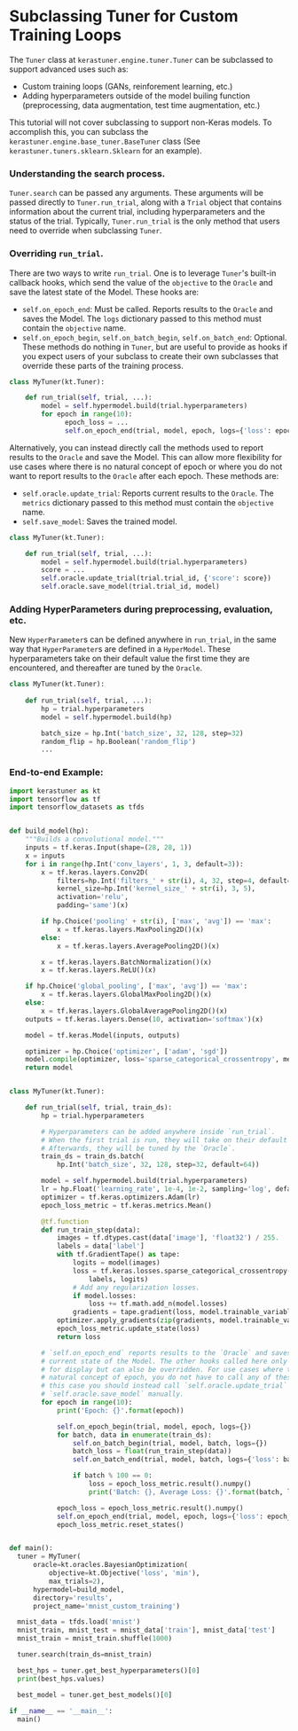 # Subclassing Tuner for Custom Training Loops

The `Tuner` class at `kerastuner.engine.tuner.Tuner` can be subclassed to support advanced uses such as:

- Custom training loops (GANs, reinforement learning, etc.)
- Adding hyperparameters outside of the model builing function (preprocessing, data augmentation, test time augmentation, etc.)

This tutorial will not cover subclassing to support non-Keras models. To accomplish this, you can subclass the `kerastuner.engine.base_tuner.BaseTuner` class (See `kerastuner.tuners.sklearn.Sklearn` for an example).

### Understanding the search process.

`Tuner.search` can be passed any arguments. These arguments will be passed directly to `Tuner.run_trial`, along with a `Trial` object that contains information about the current trial, including hyperparameters and the status of the trial. Typically, `Tuner.run_trial` is the only method that users need to override when subclassing `Tuner`.

### Overriding `run_trial`.

There are two ways to write `run_trial`. One is to leverage `Tuner`'s built-in callback hooks, which send the value of the `objective` to the `Oracle` and save the latest state of the Model. These hooks are:

* `self.on_epoch_end`: Must be called. Reports results to the `Oracle` and saves the Model. The `logs` dictionary passed to this method must contain the `objective` name.
* `self.on_epoch_begin`, `self.on_batch_begin`, `self.on_batch_end`: Optional. These methods do nothing in `Tuner`, but are useful to provide as hooks if you expect users of your subclass to create their own subclasses that override these parts of the training process.

```python
class MyTuner(kt.Tuner):

    def run_trial(self, trial, ...):
        model = self.hypermodel.build(trial.hyperparameters)
        for epoch in range(10):
              epoch_loss = ...
              self.on_epoch_end(trial, model, epoch, logs={'loss': epoch_loss})
```

Alternatively, you can instead directly call the methods used to report results to the `Oracle` and save the Model. This can allow more flexibility for use cases where there is no natural concept of epoch or where you do not want to report results to the `Oracle` after each epoch. These methods are:

* `self.oracle.update_trial`: Reports current results to the `Oracle`. The `metrics` dictionary passed to this method must contain the `objective` name.
* `self.save_model`: Saves the trained model.

```python
class MyTuner(kt.Tuner):

    def run_trial(self, trial, ...):
        model = self.hypermodel.build(trial.hyperparameters)
        score = ...
        self.oracle.update_trial(trial.trial_id, {'score': score})
        self.oracle.save_model(trial.trial_id, model)
```

### Adding HyperParameters during preprocessing, evaluation, etc.

New `HyperParameter`s can be defined anywhere in `run_trial`, in the same way that `HyperParameter`s are defined in a `HyperModel`. These hyperparameters take on their default value the first time they are encountered, and thereafter are tuned by the `Oracle`.

```python
class MyTuner(kt.Tuner):
    
    def run_trial(self, trial, ...):
        hp = trial.hyperparameters
        model = self.hypermodel.build(hp)

        batch_size = hp.Int('batch_size', 32, 128, step=32)
        random_flip = hp.Boolean('random_flip')
        ...
```

### End-to-end Example:

```python
import kerastuner as kt
import tensorflow as tf
import tensorflow_datasets as tfds


def build_model(hp):
    """Builds a convolutional model."""
    inputs = tf.keras.Input(shape=(28, 28, 1))
    x = inputs
    for i in range(hp.Int('conv_layers', 1, 3, default=3)):
        x = tf.keras.layers.Conv2D(
            filters=hp.Int('filters_' + str(i), 4, 32, step=4, default=8),
            kernel_size=hp.Int('kernel_size_' + str(i), 3, 5),
            activation='relu',
            padding='same')(x)

        if hp.Choice('pooling' + str(i), ['max', 'avg']) == 'max':
            x = tf.keras.layers.MaxPooling2D()(x)
        else:
            x = tf.keras.layers.AveragePooling2D()(x)

        x = tf.keras.layers.BatchNormalization()(x)
        x = tf.keras.layers.ReLU()(x)

    if hp.Choice('global_pooling', ['max', 'avg']) == 'max':
        x = tf.keras.layers.GlobalMaxPooling2D()(x)
    else:
        x = tf.keras.layers.GlobalAveragePooling2D()(x)
    outputs = tf.keras.layers.Dense(10, activation='softmax')(x)

    model = tf.keras.Model(inputs, outputs)

    optimizer = hp.Choice('optimizer', ['adam', 'sgd'])
    model.compile(optimizer, loss='sparse_categorical_crossentropy', metrics=['accuracy'])
    return model


class MyTuner(kt.Tuner):

    def run_trial(self, trial, train_ds):
        hp = trial.hyperparameters

        # Hyperparameters can be added anywhere inside `run_trial`.
        # When the first trial is run, they will take on their default values.
        # Afterwards, they will be tuned by the `Oracle`.
        train_ds = train_ds.batch(
            hp.Int('batch_size', 32, 128, step=32, default=64))

        model = self.hypermodel.build(trial.hyperparameters)
        lr = hp.Float('learning_rate', 1e-4, 1e-2, sampling='log', default=1e-3)
        optimizer = tf.keras.optimizers.Adam(lr)
        epoch_loss_metric = tf.keras.metrics.Mean()

        @tf.function
        def run_train_step(data):
            images = tf.dtypes.cast(data['image'], 'float32') / 255.
            labels = data['label']
            with tf.GradientTape() as tape:
                logits = model(images)
                loss = tf.keras.losses.sparse_categorical_crossentropy(
                    labels, logits)
                # Add any regularization losses.
                if model.losses:
                    loss += tf.math.add_n(model.losses)
                gradients = tape.gradient(loss, model.trainable_variables)
            optimizer.apply_gradients(zip(gradients, model.trainable_variables))
            epoch_loss_metric.update_state(loss)
            return loss

        # `self.on_epoch_end` reports results to the `Oracle` and saves the
        # current state of the Model. The other hooks called here only log values
        # for display but can also be overridden. For use cases where there is no
        # natural concept of epoch, you do not have to call any of these hooks. In
        # this case you should instead call `self.oracle.update_trial` and
        # `self.oracle.save_model` manually.
        for epoch in range(10):
            print('Epoch: {}'.format(epoch))

            self.on_epoch_begin(trial, model, epoch, logs={})
            for batch, data in enumerate(train_ds):
                self.on_batch_begin(trial, model, batch, logs={})
                batch_loss = float(run_train_step(data))
                self.on_batch_end(trial, model, batch, logs={'loss': batch_loss})

                if batch % 100 == 0:
                    loss = epoch_loss_metric.result().numpy()
                    print('Batch: {}, Average Loss: {}'.format(batch, loss))

            epoch_loss = epoch_loss_metric.result().numpy()
            self.on_epoch_end(trial, model, epoch, logs={'loss': epoch_loss})
            epoch_loss_metric.reset_states()


def main():
  tuner = MyTuner(
      oracle=kt.oracles.BayesianOptimization(
          objective=kt.Objective('loss', 'min'),
          max_trials=2),
      hypermodel=build_model,
      directory='results',
      project_name='mnist_custom_training')

  mnist_data = tfds.load('mnist')
  mnist_train, mnist_test = mnist_data['train'], mnist_data['test']
  mnist_train = mnist_train.shuffle(1000)

  tuner.search(train_ds=mnist_train)

  best_hps = tuner.get_best_hyperparameters()[0]
  print(best_hps.values)

  best_model = tuner.get_best_models()[0]
  
if __name__ == '__main__':
  main()
```
